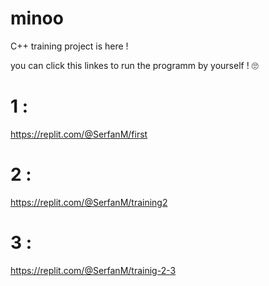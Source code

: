 # minoo
C++ training project is here !

you can click this linkes to run the programm by yourself ! 🙄
 # 1 :
 https://replit.com/@SerfanM/first
 # 2 :
 https://replit.com/@SerfanM/training2
# 3 :
 https://replit.com/@SerfanM/trainig-2-3
